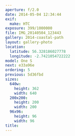 ```yaml
---
aperture: f/2.0
date: 2014-05-04 12:34:44
exif:
  make: HTC
exposure: 399/1000000
file: IMG_20140504_123443
gallery: 2014-coastal-path
layout: gallery-photo
location:
  latitude: 56.328186027778
  longitude: -2.7421054722222
model: One S
next: e33a96e
ordering: 5
previous: 5d36fbd
sizes:
  640w:
    height: 362
    width: 640
  200x200:
    height: 200
    width: 200
  96x96:
    height: 96
    width: 96
title: 
---
```

